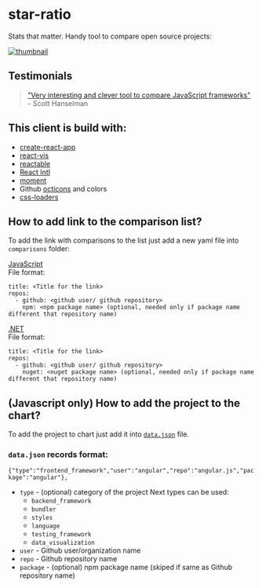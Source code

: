 # star-ratio
Stats that matter.
Handy tool to compare open source projects:

[![thumbnail](http://starratio.js.org/thumbnail.png)](http://starratio.js.org)

## Testimonials
> ["Very interesting and clever tool to compare JavaScript frameworks"](https://twitter.com/shanselman/status/775956034229678080) - Scott Hanselman

## This client is build with:
- [create-react-app](https://github.com/facebookincubator/create-react-app)
- [react-vis](https://github.com/uber/react-vis)
- [reactable](https://github.com/glittershark/reactable)
- [React Intl](https://github.com/yahoo/react-intl)
- [moment](https://github.com/moment/moment)
- Github [octicons](https://octicons.github.com/) and colors
- [css-loaders](https://github.com/lukehaas/css-loaders)



## How to add link to the comparison list?
To add the link with comparisons to the list just add a new yaml file into `comparisons` folder:

[JavaScript](https://github.com/stats-show/stats.show/new/master/packages/js/comparisons)  
File format:  
```
title: <Title for the link>
repos:
  - github: <github user/ github repository> 
    npm: <npm package name> (optional, needed only if package name different that repository name)
```
[.NET](https://github.com/stats-show/stats.show/new/master/packages/net/comparisons)  
File format:  
```
title: <Title for the link>
repos:
  - github: <github user/ github repository> 
    nuget: <nuget package name> (optional, needed only if package name different that repository name)
```


## (Javascript only) How to add the project to the chart?
To add the project to chart just add it into [`data.json`](https://github.com/stats-show/stats.show/blob/master/packages/js/public/data.json) file.

### `data.json` records format:
`{"type":"frontend_framework","user":"angular","repo":"angular.js","package":"angular"},`

- `type` - (optional) category of the project
  Next types can be used:
    - `backend_framework`
    - `bundler`
    - `styles`
    - `language`
    - `testing_framework`
    - `data_visualization`
- `user` - Github user/organization name
- `repo` - Github repository name
- `package` - (optional) npm package name (skiped if same as Github repository name)
